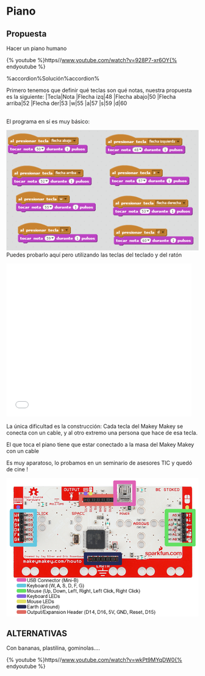 
# Piano

## Propuesta

Hacer un piano humano

{% youtube %}https//www.youtube.com/watch?v=928P7-xr6OY{% endyoutube %}


%accordion%Solución%accordion%

Primero tenemos que definir qué teclas son qué notas, nuestra propuesta es la siguiente:
|Tecla|Nota
|Flecha izq|48
|Flecha abajo|50
|Flecha arriba|52
|Flecha der|53
|w|55
|a|57
|s|59
|d|60<br /><br />

El programa en sí es muy básico:

![](img/2016-10-01_08_15_11-PIANO_en_Scratch.png)
Puedes probarlo aquí pero utilizando las teclas del teclado y del ratón

<iframe width="485" height="402" allowtransparency="true" src="//scratch.mit.edu/projects/embed/123624393/?autostart=false" frameborder="0" allowfullscreen=""></iframe>



La única dificultad es la construcción: Cada tecla del Makey Makey se conecta con un cable, y al otro extremo una persona que hace de esa tecla.

El que toca el piano tiene que estar conectado a la masa del Makey Makey con un cable

Es muy aparatoso, lo probamos en un seminario de asesores TIC y quedó de cine !

![](img/52e94391ce395fb9278b4567.png)
## ALTERNATIVAS

Con bananas, plastilina, gominolas....

{% youtube %}https//www.youtube.com/watch?v=wkPt9MYqDW0{% endyoutube %}




